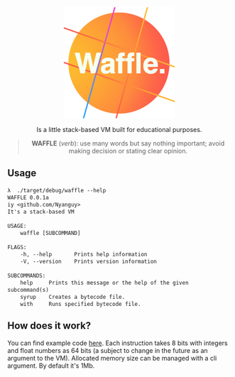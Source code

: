 <div align="center">
    <img src="logo/waffle.png">
    <p>Is a little stack-based VM built for educational purposes.</p>
    <blockquote> <b>WAFFLE</b> (<i>verb</i>): use many words but say nothing important; avoid making decision or stating clear opinion.</blockquote>
</div>


## Usage

```shell script
λ  ./target/debug/waffle --help
WAFFLE 0.0.1a
iy <github.com/Nyanguy>
It's a stack-based VM

USAGE:
    waffle [SUBCOMMAND]

FLAGS:
    -h, --help       Prints help information
    -V, --version    Prints version information

SUBCOMMANDS:
    help     Prints this message or the help of the given subcommand(s)
    syrup    Creates a bytecode file.
    with     Runs specified bytecode file.
```


## How does it work?

You can find example code [here](test). 
Each instruction takes 8 bits with integers and float numbers as 64 bits (a subject to change in the future as an argument to the VM).
Allocated memory size can be managed with a cli argument. By default it's 1Mb.
